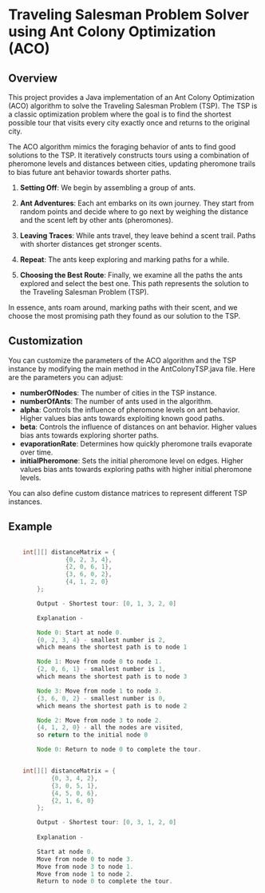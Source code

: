 # Traveling Salesman Problem Solver using Ant Colony Optimization (ACO)


## Overview

This project provides a Java implementation of an Ant Colony Optimization (ACO) algorithm to solve the Traveling Salesman Problem (TSP). The TSP is a classic optimization problem where the goal is to find the shortest possible tour that visits every city exactly once and returns to the original city.

The ACO algorithm mimics the foraging behavior of ants to find good solutions to the TSP. It iteratively constructs tours using a combination of pheromone levels and distances between cities, updating pheromone trails to bias future ant behavior towards shorter paths.

1. **Setting Off**: We begin by assembling a group of ants.

2. **Ant Adventures**: Each ant embarks on its own journey. They start from random points and decide where to go next by weighing the distance and the scent left by other ants (pheromones).

3. **Leaving Traces**: While ants travel, they leave behind a scent trail. Paths with shorter distances get stronger scents.

4. **Repeat**: The ants keep exploring and marking paths for a while.

5. **Choosing the Best Route**: Finally, we examine all the paths the ants explored and select the best one. This path represents the solution to the Traveling Salesman Problem (TSP).

In essence, ants roam around, marking paths with their scent, and we choose the most promising path they found as our solution to the TSP.

## Customization
You can customize the parameters of the ACO algorithm and the TSP instance by modifying the main method in the AntColonyTSP.java file. Here are the parameters you can adjust:

 - **numberOfNodes**: The number of cities in the TSP instance.
 - **numberOfAnts**: The number of ants used in the algorithm.
 - **alpha**: Controls the influence of pheromone levels on ant behavior. Higher values bias ants towards exploiting known good paths.
 - **beta**: Controls the influence of distances on ant behavior. Higher values bias ants towards exploring shorter paths.
 - **evaporationRate**: Determines how quickly pheromone trails evaporate over time.
 - **initialPheromone**: Sets the initial pheromone level on edges. Higher values bias ants towards exploring paths with higher initial pheromone levels.

You can also define custom distance matrices to represent different TSP instances.

## Example

``` java

    int[][] distanceMatrix = {
                {0, 2, 3, 4},
                {2, 0, 6, 1},
                {3, 6, 0, 2},
                {4, 1, 2, 0}
        };

        Output - Shortest tour: [0, 1, 3, 2, 0]

        Explanation -  

        Node 0: Start at node 0.
        {0, 2, 3, 4} - smallest number is 2, 
        which means the shortest path is to node 1

        Node 1: Move from node 0 to node 1.
        {2, 0, 6, 1} - smallest number is 1, 
        which means the shortest path is to node 3

        Node 3: Move from node 1 to node 3.
        {3, 6, 0, 2} - smallest number is 0, 
        which means the shortest path is to node 2

        Node 2: Move from node 3 to node 2.
        {4, 1, 2, 0} - all the nodes are visited, 
        so return to the initial node 0

        Node 0: Return to node 0 to complete the tour.

```
``` java

    int[][] distanceMatrix = {
            {0, 3, 4, 2},
            {3, 0, 5, 1},
            {4, 5, 0, 6},
            {2, 1, 6, 0}
        };

        Output - Shortest tour: [0, 3, 1, 2, 0]
        
        Explanation -

        Start at node 0.
        Move from node 0 to node 3.
        Move from node 3 to node 1.
        Move from node 1 to node 2.
        Return to node 0 to complete the tour. 


        